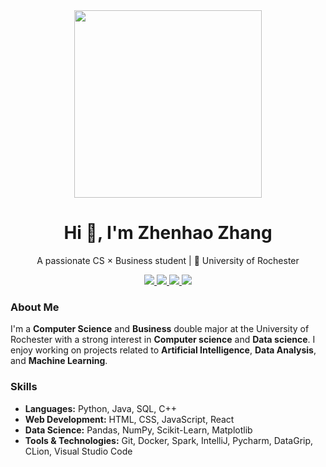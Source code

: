 
<!-- README.md -->
<div align="center">
  <img src="https://media.giphy.com/media/L8K62iTDkzGX6/giphy.gif" width="300">
</div>

<h1 align="center">Hi 👋, I'm Zhenhao Zhang</h1>
<p align="center">A passionate CS × Business student | 📍 University of Rochester</p>

<p align="center">
  <a href="https://github.com/X0X0X00" target="_blank">
    <img src="https://img.shields.io/badge/GitHub-100000?style=for-the-badge&logo=github&logoColor=white" />
  </a>
  <a href="https://www.linkedin.com/in/zhenhao-zhang-uofr/" target="_blank">
    <img src="https://img.shields.io/badge/LinkedIn-0A66C2?style=for-the-badge&logo=linkedin&logoColor=white" />
  </a>
  <a href="mailto:zzh133@u.rochester.edu">
    <img src="https://img.shields.io/badge/Email-zzh133@u.rochester.edu-blue?style=for-the-badge&logo=gmail&logoColor=white" />
  </a>
  <a href="tel:15606510686">
    <img src="https://img.shields.io/badge/Phone-+86%2015606510686-000000?style=for-the-badge&logo=phone&logoColor=white" />
  </a>

</p>


### About Me
I'm a **Computer Science** and **Business** double major at the University of Rochester with a strong interest in **Computer science** and **Data science**. I enjoy working on projects related to **Artificial Intelligence**, **Data Analysis**, and **Machine Learning**.

### Skills
- **Languages:** Python, Java, SQL, C++
- **Web Development:** HTML, CSS, JavaScript, React
- **Data Science:** Pandas, NumPy, Scikit-Learn, Matplotlib
- **Tools & Technologies:** Git, Docker, Spark, IntelliJ, Pycharm, DataGrip, CLion, Visual Studio Code

